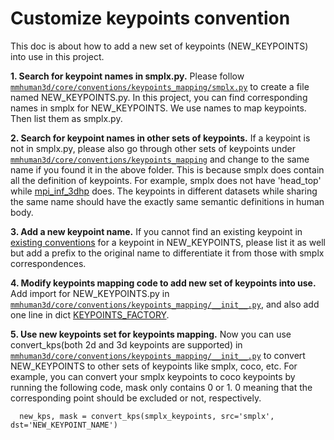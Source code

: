 # Customize keypoints convention

This doc is about how to add a new set of keypoints (NEW_KEYPOINTS) into use in this project.

**1. Search for keypoint names in smplx.py.** Please follow
[`mmhuman3d/core/conventions/keypoints_mapping/smplx.py`](mmhuman3d/core/conventions/keypoints_mapping/smplx.py)
to create a file named NEW_KEYPOINTS.py. In this project, you can find corresponding names in smplx for NEW_KEYPOINTS. We use names to map keypoints. Then list them as smplx.py.

**2. Search for keypoint names in other sets of keypoints.** If a keypoint is not in smplx.py, please also go through other sets of keypoints under
[`mmhuman3d/core/conventions/keypoints_mapping`](mmhuman3d/core/conventions/keypoints_mapping) and change to the same name if you
found it in the above folder. This is because smplx does contain all the definition of keypoints. For example, smplx does not have 'head_top' while [mpi_inf_3dhp](mmhuman3d/core/conventions/keypoints_mapping/mpi_inf_3dhp.py) does.
The keypoints in different datasets while sharing the same name should have the
exactly same semantic definitions in human body.

**3. Add a new keypoint name.** If you cannot find an existing keypoint in [existing
conventions](mmhuman3d/core/conventions/keypoints_mapping) for a keypoint in
NEW_KEYPOINTS, please list it as well but add a prefix to the original name to differentiate it from those with smplx correspondences.

**4. Modify keypoints mapping code to add new set of keypoints into use.** Add import for NEW_KEYPOINTS.py in
[`mmhuman3d/core/conventions/keypoints_mapping/__init__.py`](mmhuman3d/core/conventions/keypoints_mapping/__init__.py#L6-15), and also add one line
in dict [KEYPOINTS_FACTORY](mmhuman3d/core/conventions/keypoints_mapping/__init__.py#L17-27).

**5. Use new keypoints set for keypoints mapping.** Now you can use convert_kps(both 2d and 3d keypoints are supported) in
[`mmhuman3d/core/conventions/keypoints_mapping/__init__.py`](mmhuman3d/core/conventions/keypoints_mapping/__init__.py) to convert
NEW_KEYPOINTS to other sets of keypoints like smplx, coco, etc.
For example, you can convert your smplx keypoints to coco keypoints by running the following code, mask only contains 0 or 1. 0 meaning that the corresponding point should be excluded or not, respectively.
```
  new_kps, mask = convert_kps(smplx_keypoints, src='smplx', dst='NEW_KEYPOINT_NAME')
```

